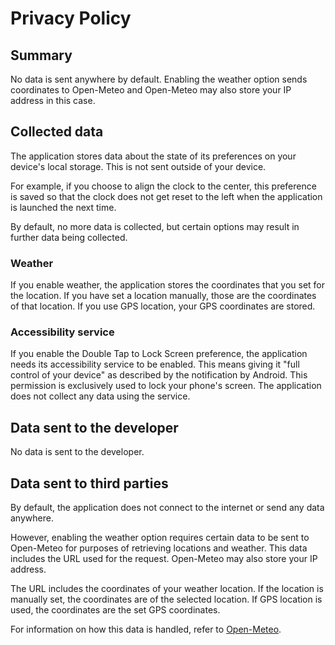# Privacy Policy

## Summary
No data is sent anywhere by default. Enabling the weather option sends coordinates to Open-Meteo and Open-Meteo may also store your IP address in this case.

## Collected data
The application stores data about the state of its preferences on your device's local storage. This is not sent outside of your device.

For example, if you choose to align the clock to the center, this preference is saved so that the clock does not get reset to the left when the application is launched the next time.

By default, no more data is collected, but certain options may result in further data being collected.

### Weather
If you enable weather, the application stores the coordinates that you set for the location. If you have set a location manually, those are the coordinates of that location. If you use GPS location, your GPS coordinates are stored.

### Accessibility service
If you enable the Double Tap to Lock Screen preference, the application needs its accessibility service to be enabled. This means giving it "full control of your device" as described by the notification by Android. This permission is exclusively used to lock your phone's screen. The application does not collect any data using the service. 

## Data sent to the developer
No data is sent to the developer.

## Data sent to third parties
By default, the application does not connect to the internet or send any data anywhere. 

However, enabling the weather option requires certain data to be sent to Open-Meteo for purposes of retrieving locations and weather. This data includes the URL used for the request. Open-Meteo may also store your IP address.

The URL includes the coordinates of your weather location. If the location is manually set, the coordinates are of the selected location. If GPS location is used, the coordinates are the set GPS coordinates.

For information on how this data is handled, refer to [Open-Meteo](https://open-meteo.com/en/terms).
